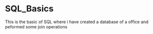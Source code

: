 # SQL_Basics 
 This is the basic of SQL where i have created a database of a office and peformed some join operations
